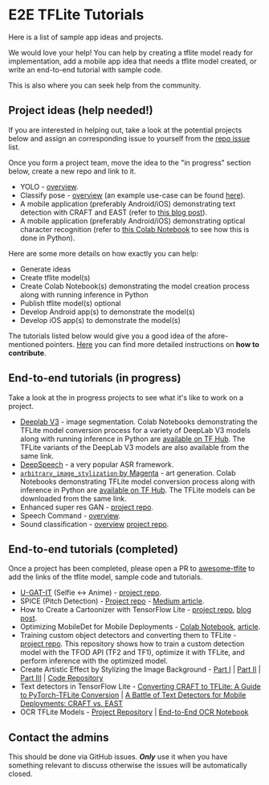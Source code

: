 # E2E TFLite Tutorials

Here is a list of sample app ideas and projects.

We would love your help! You can help by creating a tflite model ready for implementation, add a mobile app idea that needs a tflite model created, or write an end-to-end tutorial with sample code. 

This is also where you can seek help from the community.


## Project ideas (help needed!)
If you are interested in helping out, take a look at the potential projects below and assign an corresponding issue to yourself from the [repo issue](https://github.com/ml-gde/e2e-tflite-tutorials/issues) list.

Once you form a project team, move the idea to the "in progress" section below, create a new repo and link to it. 

* YOLO - [overview](overviews/yolo.md).
* Classify pose - [overview](overviews/classify_pose.md) (an example use-case can be found [here](https://github.com/ml-gde/e2e-tflite-tutorials/issues/33)).
* A mobile application (preferably Android/iOS) demonstrating text detection with CRAFT and EAST (refer to [this blog post](https://sayak.dev/optimizing-text-detectors/)).
* A mobile application (preferably Android/iOS) demonstrating optical character recognition (refer to [this Colab Notebook](https://colab.research.google.com/github/tulasiram58827/ocr_tflite/blob/main/colabs/ENDTOEND_OCR_TFLITE.ipynb) to see how this is done in Python).

Here are some more details on how exactly you can help:

* Generate ideas
* Create tflite model(s)
* Create Colab Notebook(s) demonstrating the model creation process along with running inference in Python
* Publish tflite model(s) optional
* Develop Android app(s) to demonstrate the model(s)
* Develop iOS app(s) to demonstrate the model(s)

The tutorials listed below would give you a good idea of the afore-mentioned pointers. [Here](https://github.com/ml-gde/e2e-tflite-tutorials/wiki/How-to-contribute-to-the-E2E-TFLite-Tutorials%3F) you can find more detailed instructions on **how to contribute**. 

## End-to-end tutorials (in progress)
Take a look at the in progress projects to see what it's like to work on a project.

* [Deeplab V3](https://github.com/tensorflow/models/tree/master/research/deeplab ) - image segmentation. Colab Notebooks demonstrating the TFLite model conversion process for a variety of DeepLab V3 models along with running inference in Python are [available on TF Hub](https://tfhub.dev/s?module-type=image-segmentation&publisher=sayakpaul). The TFLite variants of the DeepLab V3 models are also available from the same link. 
* [DeepSpeech](https://github.com/mozilla/DeepSpeech) - a very popular ASR framework.
* [`arbitrary_image_stylization` by Magenta](https://github.com/magenta/magenta/tree/f3b66aa1354cd933f0e9757a567cc9a3d2d03297/magenta/models/arbitrary_image_stylization) - art generation. Colab Notebooks demonstrating TFLite model conversion process along with inference in Python are [available on TF Hub](https://tfhub.dev/sayakpaul/lite-model/arbitrary-image-stylization-inceptionv3/dr/predict/1). The TFLite models can be downloaded from the same link. 
* Enhanced super res GAN - [project repo](https://github.com/margaretmz/esrgan-e2e-tflite-tutorial).
* Speech Command - [overview](overviews/speech_command.md).
* Sound classification - [overview](overviews/classify_sound.md) [project repo](https://github.com/farmaker47/Yamnet_classification_project).

## End-to-end tutorials (completed)

Once a project has been completed, please open a PR to [awesome-tfite](https://github.com/margaretmz/awesome-tflite) to add the links of the tflite model, sample code and tutorials.
* [U-GAT-IT](https://github.com/taki0112/UGATIT) (Selfie <-> Anime) - [project repo](https://github.com/margaretmz/selfie2anime-e2e-tutorial).
* SPICE (Pitch Detection) - [Project repo](https://github.com/farmaker47/Pitch_Estimator) - [Medium article](https://medium.com/@farmaker47/estimating-musical-scores-pitch-in-android-with-tensorflows-spice-model-4d712ded96f8).
* How to Create a Cartoonizer with TensorFlow Lite - [project repo](https://github.com/margaretmz/Cartoonizer-with-TFLite/), [blog post](https://blog.tensorflow.org/2020/09/how-to-create-cartoonizer-with-tf-lite.html).
* Optimizing MobileDet for Mobile Deployments - [Colab Notebook](https://colab.research.google.com/github/sayakpaul/Adventures-in-TensorFlow-Lite/blob/master/MobileDet_Conversion_TFLite.ipynb), [article](https://sayak.dev/mobiledet-optimization/).
* Training custom object detectors and converting them to TFLite - [project repo](https://github.com/sayakpaul/E2E-Object-Detection-in-TFLite). This repository shows how to train a custom detection model with the TFOD API (TF2 and TF1), optimize it with TFLite, and perform inference with the optimized model.
* Create Artistic Effect by Stylizing the Image Background - [Part I](https://medium.com/google-developer-experts/image-background-stylizer-part-1-project-intro-d68c4547e7e3) | [Part II](https://medium.com/@spsayakpaul/e614af91944d) | [Part III](https://farmaker47.medium.com/android-part-of-create-artistic-effect-by-stylizing-an-image-segment-2a646da2d39a) | [Code Repository](https://github.com/margaretmz/segmentation-style-transfer)
* Text detectors in TensorFlow Lite - [Converting CRAFT to TFLite: A Guide to PyTorch-TFLite Conversion](https://tulasi.dev/craft-in-tflite) | [A Battle of Text Detectors for Mobile Deployments: CRAFT vs. EAST](https://sayak.dev/optimizing-text-detectors/)
* OCR TFLite Models - [Project Repository](https://github.com/tulasiram58827/ocr_tflite) | [End-to-End OCR Notebook](https://github.com/tulasiram58827/ocr_tflite/blob/main/colabs/ENDTOEND_OCR_TFLITE.ipynb)

## Contact the admins

This should be done via GitHub issues. ***Only*** use it when you have something relevant to discuss otherwise the issues will be automatically closed. 
